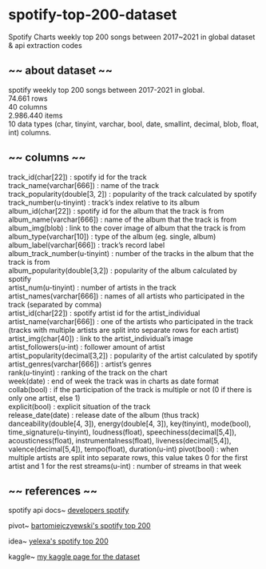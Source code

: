 # spotify-top-200-dataset
Spotify Charts weekly top 200 songs between 2017~2021 in global dataset &amp; api extraction codes<br/>

## ~~ about dataset ~~
spotify weekly top 200 songs between 2017-2021 in global.<br/>
74.661 rows<br/>
40 columns<br/>
2.986.440 items<br/>
10 data types (char, tinyint, varchar, bool, date, smallint, decimal, blob,  float, int)
columns.<br/>

## ~~ columns ~~
track_id(char[22]) : spotify id for the track<br/>
track_name(varchar[666]) : name of the track<br/>
track_popularity(double[3, 2]) : popularity of the track calculated by spotify<br/>
track_number(u-tinyint) : track’s index relative to its album<br/>
album_id(char[22]) : spotify id for the album that the track is from<br/>
album_name(varchar[666]) : name of the album that the track is from<br/>
album_img(blob) : link to the cover image of album that the track is from<br/>
album_type(varchar[10]) : type of the album (eg. single, album)<br/>
album_label(varchar[666]) : track’s record label<br/>
album_track_number(u-tinyint) : number of the tracks in the album that the track is from<br/>
album_popularity(double[3,2]) : popularity of the album calculated by spotify<br/>
artist_num(u-tinyint) : number of artists in the track<br/>
artist_names(varchar[666]) : names of all artists who participated in the track (separated by comma)<br/>
artist_id(char[22]) : spotify artist id for the artist_individual<br/>
artist_name(varchar[666]) : one of the artists who participated in the track (tracks with multiple artists are split into separate rows for each artist)<br/>
artist_img(char[40]) : link to the artist_individual’s image<br/>
artist_followers(u-int) : follower amount of artist<br/>
artist_popularity(decimal[3,2]) : popularity of the artist calculated by spotify<br/>
artist_genres(varchar[666]) : artist’s genres<br/>
rank(u-tinyint) : ranking of the track on the chart<br/>
week(date) : end of week the track was in charts as date format<br/>
collab(bool) : if the participation of the track is multiple or not (0 if there is only one artist, else 1)<br/>
explicit(bool) : explicit situation of the track<br/>
release_date(date) : release date of the album (thus track)<br/>
danceability(double[4, 3]), energy(double[4, 3]), key(tinyint), mode(bool), time_signature(u-tinyint), loudness(float), speechiness(decimal[5,4]), acousticness(float), instrumentalness(float), liveness(decimal[5,4]), valence(decimal[5,4]), tempo(float), duration(u-int)
pivot(bool) : when multiple artists are split into separate rows, this value takes 0 for the first artist and 1 for the rest
streams(u-int) : number of streams in that week

## ~~ references ~~
spotify api docs~ [developers spotify](https://developer.spotify.com/documentation/web-api/reference/#/operations/get-several-audio-features)

pivot~ [bartomiejczyewski's spotify top 200](https://www.kaggle.com/datasets/bartomiejczyewski/spotify-top-200-weekly-global-20172021)

idea~ [yelexa's spotify top 200](https://www.kaggle.com/datasets/yelexa/spotify200)

kaggle~ [my kaggle page for the dataset](https://www.kaggle.com/datasets/younver/spotify-top-200-dataset)
